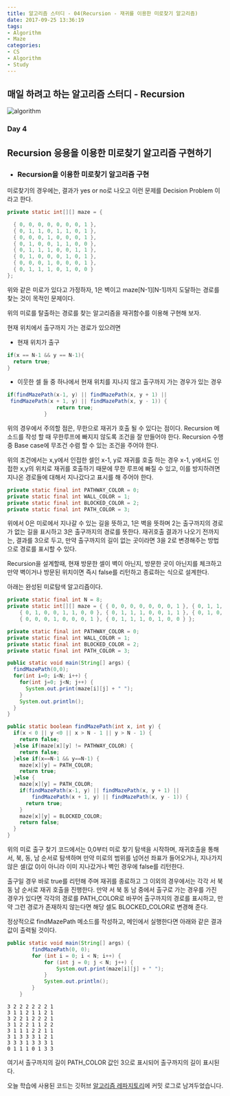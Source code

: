 ```yaml
---
title: 알고리즘 스터디 - 04(Recursion - 재귀를 이용한 미로찾기 알고리즘)
date: 2017-09-25 13:36:19
tags: 
- Algorithm
- Maze
categories: 
- CS
- Algorithm
- Study
---
```


## 매일 하려고 하는 알고리즘 스터디 - Recursion

![algorithm](/images/algorithm.png)

### Day 4
## Recursion 응용을 이용한 미로찾기 알고리즘 구현하기

- ### Recursion을 이용한 미로찾기 알고리즘 구현

미로찾기의 경우에는, 결과가 yes or no로 나오고
이런 문제를 Decision Problem 이라고 한다.

```java
private static int[][] maze = {

  { 0, 0, 0, 0, 0, 0, 0, 1 },
  { 0, 1, 1, 0, 1, 1, 0, 1 },
  { 0, 0, 0, 1, 0, 0, 0, 1 },
  { 0, 1, 0, 0, 1, 1, 0, 0 },
  { 0, 1, 1, 1, 0, 0, 1, 1 },
  { 0, 1, 0, 0, 0, 1, 0, 1 },
  { 0, 0, 0, 1, 0, 0, 0, 1 },
  { 0, 1, 1, 1, 0, 1, 0, 0 }
};
```

위와 같은 미로가 있다고 가정하자, 1은 벽이고
maze[N-1][N-1]까지 도달하는 경로를 찾는 것이 목적인 문제이다.

위의 미로를 탈출하는 경로를 찾는 알고리즘을 재귀함수를 이용해 구현해 보자.

현재 위치에서 출구까지 가는 경로가 있으려면

- 현재 위치가 출구
```java
if(x == N-1 && y == N-1){
  return true;
}
```
- 이웃한 셀 들 중 하나에서 현재 위치를 지나지 않고 출구까지 가는 경우가 있는 경우
```java
if(findMazePath(x-1, y) || findMazePath(x, y + 1) ||
 findMazePath(x + 1, y) || findMazePath(x, y - 1)) {
				return true;
			}
```

위의 경우에서 주의할 점은, 무한으로 재귀가 호출 될 수 있다는 점이다.
Recursion 메소드를 작성 할 때 무한루프에 빠지지 않도록 조건을 잘 만들어야 한다.
Recursion 수행 중 Base case에 무조건 수렴 할 수 있는 조건을 주어야 한다.

위의 조건에서는 x,y에서 인접한 셀인 x-1, y로 재귀를 호출 하는 경우 x-1, y에서도 인접한 x,y의 위치로 재귀를 호출하기 때문에 무한 루프에 빠질 수 있고, 이를 방지하려면 지나온 경로들에 대해서 지나갔다고 표시를 해 주어야 한다.

```java
private static final int PATHWAY_COLOR = 0;
private static final int WALL_COLOR = 1;
private static final int BLOCKED_COLOR = 2;
private static final int PATH_COLOR = 3;
```

위에서 0은 미로에서 지나갈 수 있는 길을 뜻하고, 1은 벽을 뜻하며
2는 출구까지의 경로가 없는 길을 표시하고
3은 출구까지의 경로를 뜻한다.
재귀호출 결과가 나오기 전까지는, 결과를 3으로 두고, 만약 출구까지의 길이 없는 곳이라면 3을 2로 변경해주는 방법으로 경로를 표시할 수 있다.

Recursion을 설계할때, 현재 방문한 셀이 벽이 아닌지, 방문한 곳이 아닌지를 체크하고
만약 벽이거나 방문된 위치이면 즉시 false를 리턴하고 종료하는 식으로 설계한다.

아래는 완성된 미로탐색 알고리즘이다.

```java
private static final int N = 8;
private static int[][] maze = { { 0, 0, 0, 0, 0, 0, 0, 1 }, { 0, 1, 1, 0, 1, 1, 0, 1 }, { 0, 0, 0, 1, 0, 0, 0, 1 },
    { 0, 1, 0, 0, 1, 1, 0, 0 }, { 0, 1, 1, 1, 0, 0, 1, 1 }, { 0, 1, 0, 0, 0, 1, 0, 1 },
    { 0, 0, 0, 1, 0, 0, 0, 1 }, { 0, 1, 1, 1, 0, 1, 0, 0 } };

private static final int PATHWAY_COLOR = 0;
private static final int WALL_COLOR = 1;
private static final int BLOCKED_COLOR = 2;
private static final int PATH_COLOR = 3;

public static void main(String[] args) {
  findMazePath(0,0);
  for(int i=0; i<N; i++) {
    for(int j=0; j<N; j++) {
      System.out.print(maze[i][j] + " ");
    }
    System.out.println();
  }
}

public static boolean findMazePath(int x, int y) {
  if(x < 0 || y <0 || x > N - 1 || y > N - 1) {
    return false;
  }else if(maze[x][y] != PATHWAY_COLOR) {
    return false;
  }else if(x==N-1 && y==N-1) {
    maze[x][y] = PATH_COLOR;
    return true;
  }else {
    maze[x][y] = PATH_COLOR;
    if(findMazePath(x-1, y) || findMazePath(x, y + 1) ||
        findMazePath(x + 1, y) || findMazePath(x, y - 1)) {
      return true;
    }
    maze[x][y] = BLOCKED_COLOR;
    return false;
  }
}
```

위의 미로 출구 찾기 코드에서는 0,0부터 미로 찾기 탐색을 시작하며, 재귀호출을 통해 서, 북, 동, 남 순서로 탐색하며 만약 미로의 범위를 넘어선 좌표가 들어오거나, 지나가지 않은 셀(값 0)이 아니라 이미 지나갔거나 벽인 경우에 false를 리턴한다.

출구일 경우 바로 true를 리턴해 주며 재귀를 종료하고 그 이외의 경우에서는 각각 서 북 동 남 순서로 재귀 호출을 진행한다.
만약 서 북 동 남 중에서 출구로 가는 경우를 가진 경우가 있다면 각각의 경로를 PATH_COLOR로 바꾸어 출구까지의 경로를 표시하고, 만약 그런 경로가 존재하지 않는다면 해당 셀도 BLOCKED_COLOR로 변경해 준다.

정상적으로 findMazePath 메소드를 작성하고, 메인에서 실행한다면 아래와 같은 결과값이 출력될 것이다.

```java
public static void main(String[] args) {
		findMazePath(0, 0);
		for (int i = 0; i < N; i++) {
			for (int j = 0; j < N; j++) {
				System.out.print(maze[i][j] + " ");
			}
			System.out.println();
		}
	}
```
```
3 2 2 2 2 2 2 1
3 1 1 2 1 1 2 1
3 2 2 1 2 2 2 1
3 1 2 2 1 1 2 2
3 1 1 1 2 2 1 1
3 1 3 3 3 1 2 1
3 3 3 1 3 3 3 1
0 1 1 1 0 1 3 3
```

여기서 출구까지의 길이 PATH_COLOR 값인 3으로 표시되어 출구까지의 길이 표시된다.

오늘 학습에 사용된 코드는 깃허브 [알고리즘 레파지토리](https://github.com/xmfpes/daily-algorithm/commit/2baee40bddff5ee551aa9effdf44c1ada95dbf78)에 커밋 로그로 남겨두었습니다.
